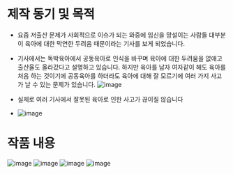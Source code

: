 # 제작 동기 및 목적

* 요즘 저출산 문제가 사회적으로 이슈가 되는 와중에 임신을 망설이는 사람들 대부분이 육아에 대한 막연한 두려움 때문이라는 기사를 보게 되었습니다.
*  기사에서는 독박육아에서 공동육아로 인식을 바꾸며 육아에 대한 두려움을 없애고 출산율도 올라갔다고 설명하고 있습니다. 하지만 육아를 남자 여자같이 해도 육아를 처음 하는 것이기에 공동육아를 하더라도 육아에 대해 잘 모르기에 여러 가지 사고가 날 수 있는 문제가 있습니다. 
![image](https://github.com/user-attachments/assets/2fb12f05-fecf-4ae1-ad1b-4b3023ef1a25)

* 실제로 여러 기사에서 잘못된 육아로 인한 사고가 끊이질 않습니다

* ![image](https://github.com/user-attachments/assets/a3712cd9-3e21-4787-8ff9-4633b94c6b30)

# 작품 내용

![image](https://github.com/user-attachments/assets/3521c9cb-d1d5-4d07-b6fd-54ae32d595c8)
![image](https://github.com/user-attachments/assets/3cd2d6f9-ad32-4464-88f1-29aed458e194)
![image](https://github.com/user-attachments/assets/95b107f5-f335-4a83-96e6-07f2e60f55e0)
![image](https://github.com/user-attachments/assets/d3026293-8060-493a-b6fa-4e12e0f3b282)
